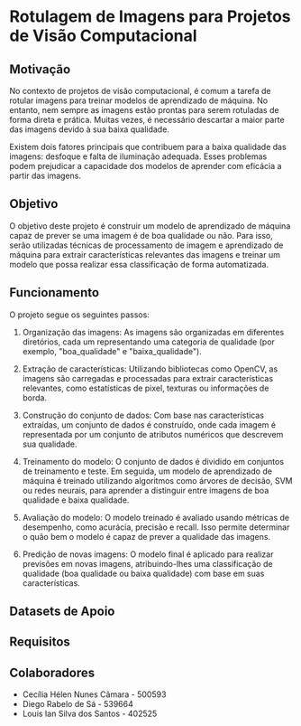 # Rotulagem de Imagens para Projetos de Visão Computacional

## Motivação
No contexto de projetos de visão computacional, é comum a tarefa de rotular imagens para treinar modelos de aprendizado de máquina. No entanto, nem sempre as imagens estão prontas para serem rotuladas de forma direta e prática. Muitas vezes, é necessário descartar a maior parte das imagens devido à sua baixa qualidade.

Existem dois fatores principais que contribuem para a baixa qualidade das imagens: desfoque e falta de iluminação adequada. Esses problemas podem prejudicar a capacidade dos modelos de aprender com eficácia a partir das imagens.

## Objetivo
O objetivo deste projeto é construir um modelo de aprendizado de máquina capaz de prever se uma imagem é de boa qualidade ou não. Para isso, serão utilizadas técnicas de processamento de imagem e aprendizado de máquina para extrair características relevantes das imagens e treinar um modelo que possa realizar essa classificação de forma automatizada.

## Funcionamento
O projeto segue os seguintes passos:

  1. Organização das imagens: As imagens são organizadas em diferentes diretórios, cada um representando uma categoria de qualidade (por exemplo, "boa_qualidade" e "baixa_qualidade").

  2. Extração de características: Utilizando bibliotecas como OpenCV, as imagens são carregadas e processadas para extrair características relevantes, como estatísticas de pixel, texturas ou informações de borda.

  3. Construção do conjunto de dados: Com base nas características extraídas, um conjunto de dados é construído, onde cada imagem é representada por um conjunto de atributos numéricos que descrevem sua qualidade.

  4. Treinamento do modelo: O conjunto de dados é dividido em conjuntos de treinamento e teste. Em seguida, um modelo de aprendizado de máquina é treinado utilizando algoritmos como árvores de decisão, SVM ou redes neurais, para aprender a distinguir entre imagens de boa qualidade e baixa qualidade.

  5. Avaliação do modelo: O modelo treinado é avaliado usando métricas de desempenho, como acurácia, precisão e recall. Isso permite determinar o quão bem o modelo é capaz de prever a qualidade das imagens.

  6. Predição de novas imagens: O modelo final é aplicado para realizar previsões em novas imagens, atribuindo-lhes uma classificação de qualidade (boa qualidade ou baixa qualidade) com base em suas características.

## Datasets de Apoio

## Requisitos

## Colaboradores
* Cecília Hélen Nunes Câmara - 500593
* Diego Rabelo de Sá - 539664
* Louis Ian Silva dos Santos - 402525
